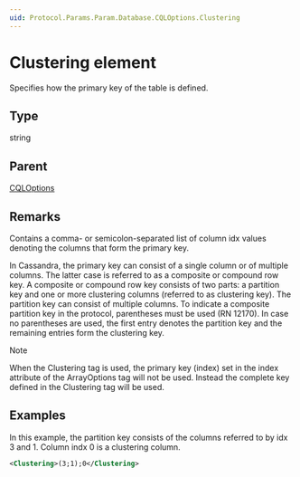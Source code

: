 ```yaml
---
uid: Protocol.Params.Param.Database.CQLOptions.Clustering
---
```


# Clustering element

Specifies how the primary key of the table is defined.

## Type

string

## Parent

[CQLOptions](xref:Protocol.Params.Param.Database.CQLOptions)

## Remarks

Contains a comma- or semicolon-separated list of column idx values denoting the columns that form the primary key.

In Cassandra, the primary key can consist of a single column or of multiple columns. The latter case is referred to as a composite or compound row key. A composite or compound row key consists of two parts: a partition key and one or more clustering columns (referred to as clustering key). The partition key can consist of multiple columns. To indicate a composite partition key in the protocol, parentheses must be used (RN 12170). In case no parentheses are used, the first entry denotes the partition key and the remaining entries form the clustering key.

> [!NOTE]
> When the Clustering tag is used, the primary key (index) set in the index attribute of the ArrayOptions tag will not be used. Instead the complete key defined in the Clustering tag will be used.

## Examples

In this example, the partition key consists of the columns referred to by idx 3 and 1. Column indx 0 is a clustering column.

```xml
<Clustering>(3;1);0</Clustering>
```
